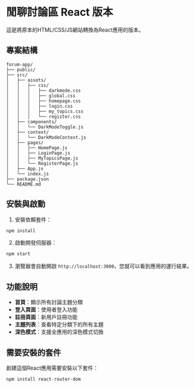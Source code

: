 # 閒聊討論區 React 版本

這是將原本的HTML/CSS/JS網站轉換為React應用的版本。

## 專案結構

```
forum-app/
├── public/
├── src/
│   ├── assets/
│   │   ├── css/
│   │   │   ├── darkmode.css
│   │   │   ├── global.css
│   │   │   ├── homepage.css
│   │   │   ├── login.css
│   │   │   ├── my_topics.css
│   │   │   └── register.css
│   ├── components/
│   │   └── DarkModeToggle.js
│   ├── context/
│   │   └── DarkModeContext.js
│   ├── pages/
│   │   ├── HomePage.js
│   │   ├── LoginPage.js
│   │   ├── MyTopicsPage.js
│   │   └── RegisterPage.js
│   ├── App.js
│   └── index.js
├── package.json
└── README.md
```

## 安裝與啟動

1. 安裝依賴套件：

```bash
npm install
```

2. 啟動開發伺服器：

```bash
npm start
```

3. 瀏覽器會自動開啟 `http://localhost:3000`，您就可以看到應用的運行結果。

## 功能說明

- **首頁**：顯示所有討論主題分類
- **登入頁面**：使用者登入功能
- **註冊頁面**：新用戶註冊功能
- **主題列表**：查看特定分類下的所有主題
- **深色模式**：支援全應用的深色模式切換

## 需要安裝的套件

創建這個React應用需要安裝以下套件：

```bash
npm install react-router-dom
```
